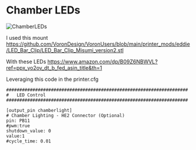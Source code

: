 # Chamber LEDs


![ChamberLEDs](https://github.com/user-attachments/assets/cb2f78df-978e-47c7-96dd-e1908cb222dc)



I used this mount https://github.com/VoronDesign/VoronUsers/blob/main/printer_mods/eddie/LED_Bar_Clip/LED_Bar_Clip_Misumi_version2.stl

With these LEDs https://www.amazon.com/dp/B09Z6NBWVL?ref=ppx_yo2ov_dt_b_fed_asin_title&th=1


Leveraging this code in the printer.cfg

```
#####################################################################
#   LED Control
#####################################################################

[output_pin chamberlight]
# Chamber Lighting - HE2 Connector (Optional)
pin: PB11
#pwm:true
shutdown_value: 0
value:1
#cycle_time: 0.01
```
